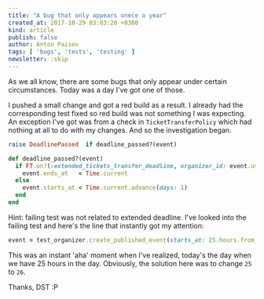 ```yaml
---
title: "A bug that only appears onece a year"
created_at: 2017-10-29 03:03:26 +0300
kind: article
publish: false
author: Anton Paisov
tags: [ 'bugs', 'tests', 'testing' ]
newsletter: :skip
---
```


As we all know, there are some bugs that only appear under certain circumstances. Today was a day I've got one of those.

<!-- more -->

I pushed a small change and got a red build as a result. I already had the corresponding test fixed so red build was not something I was expecting.
An exception I've got was from a check in `TicketTransferPolicy` which had nothing at all to do with my changes. And so the investigation began.

```ruby
raise DeadlinePassed  if deadline_passed?(event)
```

```ruby
def deadline_passed?(event)
  if FT.on?(:extended_tickets_transfer_deadline, organizer_id: event.user_id)
    event.ends_at   < Time.current
  else
    event.starts_at < Time.current.advance(days: 1)
  end
end
```

Hint: failing test was not related to extended deadline.
I've looked into the failing test and here's the line that instantly got my attention:

```ruby
event = test_organizer.create_published_event(starts_at: 25.hours.from_now)
```

This was an instant 'aha' moment when I've realized, today's the day when we have 25 hours in the day.
Obviously, the solution here was to change `25` to `26`.

Thanks, DST :P
